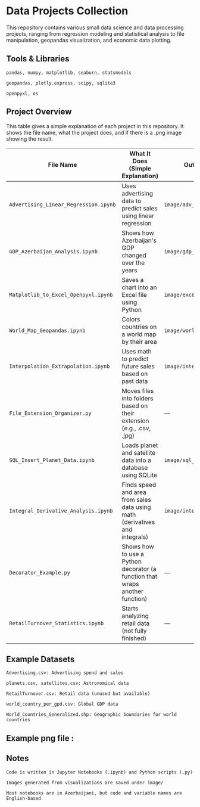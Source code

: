 # Data Projects Collection


This repository contains various small data science and data processing projects, ranging from regression modeling and statistical analysis to file manipulation, geopandas visualization, and economic data plotting.



## Tools & Libraries

    pandas, numpy, matplotlib, seaborn, statsmodels

    geopandas, plotly.express, scipy, sqlite3

    openpyxl, os
    
## Project Overview

This table gives a simple explanation of each project in this repository. It shows the file name, what the project does, and if there is a .png image showing the result. 

| File Name                             | What It Does (Simple Explanation)                                            | Output Image (`.png`)              |
| ------------------------------------- | ---------------------------------------------------------------------------- | ---------------------------------- |
| `Advertising_Linear_Regression.ipynb` | Uses advertising data to predict sales using linear regression               | `image/adv_regression.png`         |
| `GDP_Azerbaijan_Analysis.ipynb`       | Shows how Azerbaijan's GDP changed over the years                            | `image/gdp_azerbaijan.png`         |
| `Matplotlib_to_Excel_Openpyxl.ipynb`  | Saves a chart into an Excel file using Python                                | `image/excel_plot.png`             |
| `World_Map_Geopandas.ipynb`           | Colors countries on a world map by their area                                | `image/world_area_map.png`         |
| `Interpolation_Extrapolation.ipynb`   | Uses math to predict future sales based on past data                         | `image/interpolation_forecast.png` |
| `File_Extension_Organizer.py`         | Moves files into folders based on their extension (e.g., .csv, .jpg)         | —                                  |
| `SQL_Insert_Planet_Data.ipynb`        | Loads planet and satellite data into a database using SQLite                 | `image/sql_table_planets.png`      |
| `Integral_Derivative_Analysis.ipynb`  | Finds speed and area from sales data using math (derivatives and integrals)  | `image/integral_derivative.png`    |
| `Decorator_Example.py`                | Shows how to use a Python decorator (a function that wraps another function) | —                                  |
| `RetailTurnover_Statistics.ipynb`     | Starts analyzing retail data (not fully finished)                            | —                                  |


## Example Datasets

    Advertising.csv: Advertising spend and sales

    planets.csv, satellites.csv: Astronomical data

    RetailTurnover.csv: Retail data (unused but available)

    world_country_per_gpd.csv: Global GDP data

    World_Countries_Generalized.shp: Geographic boundaries for world countries
    
    
## Example png file :


    
## Notes

    Code is written in Jupyter Notebooks (.ipynb) and Python scripts (.py)

    Images generated from visualizations are saved under image/

    Most notebooks are in Azerbaijani, but code and variable names are English-based
